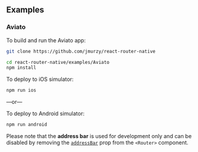 ## Examples

### Aviato

To build and run the Aviato app:

```bash
git clone https://github.com/jmurzy/react-router-native

cd react-router-native/examples/Aviato
npm install
```

To deploy to iOS simulator:

```bash
npm run ios
```

—or—

To deploy to Android simulator:

```bash
npm run android
```
Please note that the __address bar__ is used for development only and can be disabled by removing the [`addressBar`](https://github.com/jmurzy/react-router-native/blob/b988ea696cca272296c424e7381df00944c9d062/examples/Aviato/app/routes.js#L23-L24) prop from the ``<Router>`` component.
